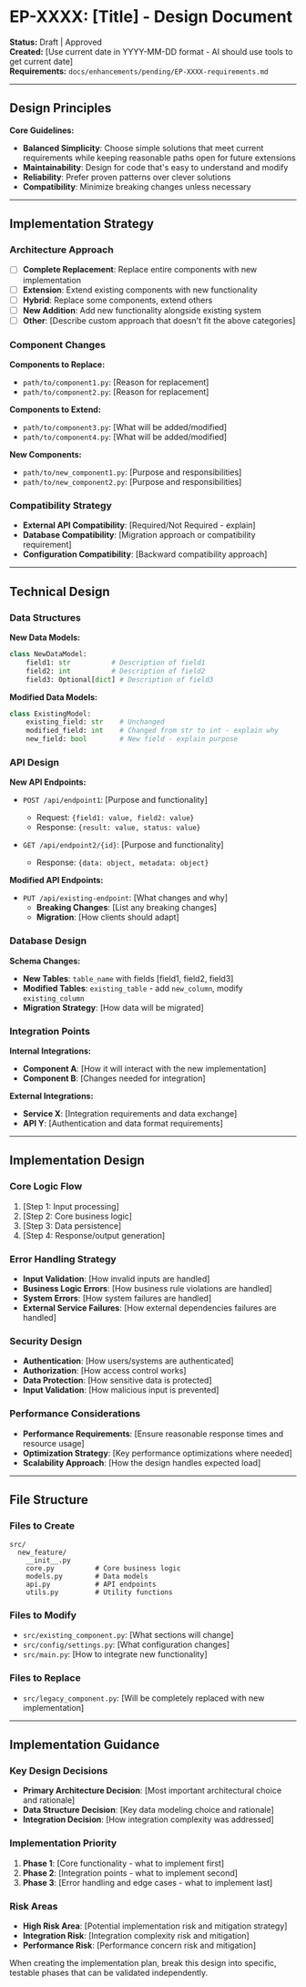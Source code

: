 # EP-XXXX: [Title] - Design Document

**Status:** Draft | Approved  
**Created:** [Use current date in YYYY-MM-DD format - AI should use tools to get current date]  
**Requirements:** `docs/enhancements/pending/EP-XXXX-requirements.md`

---

## Design Principles

**Core Guidelines:**
- **Balanced Simplicity**: Choose simple solutions that meet current requirements while keeping reasonable paths open for future extensions
- **Maintainability**: Design for code that's easy to understand and modify
- **Reliability**: Prefer proven patterns over clever solutions
- **Compatibility**: Minimize breaking changes unless necessary

---

## Implementation Strategy

### Architecture Approach
<!-- AI: Choose the primary approach for this implementation -->
- [ ] **Complete Replacement**: Replace entire components with new implementation
- [ ] **Extension**: Extend existing components with new functionality  
- [ ] **Hybrid**: Replace some components, extend others
- [ ] **New Addition**: Add new functionality alongside existing system
- [ ] **Other**: [Describe custom approach that doesn't fit the above categories]

### Component Changes
<!-- AI: Specify which parts of the system will change -->

**Components to Replace:**
- `path/to/component1.py`: [Reason for replacement]
- `path/to/component2.py`: [Reason for replacement]

**Components to Extend:** 
- `path/to/component3.py`: [What will be added/modified]
- `path/to/component4.py`: [What will be added/modified]

**New Components:**
- `path/to/new_component1.py`: [Purpose and responsibilities]
- `path/to/new_component2.py`: [Purpose and responsibilities]

### Compatibility Strategy
- **External API Compatibility**: [Required/Not Required - explain]
- **Database Compatibility**: [Migration approach or compatibility requirement]
- **Configuration Compatibility**: [Backward compatibility approach]

---

## Technical Design

### Data Structures
<!-- AI: Define the key data models and structures -->

**New Data Models:**
```python
class NewDataModel:
    field1: str          # Description of field1
    field2: int          # Description of field2  
    field3: Optional[dict] # Description of field3
```

**Modified Data Models:**
```python
class ExistingModel:
    existing_field: str    # Unchanged
    modified_field: int    # Changed from str to int - explain why
    new_field: bool        # New field - explain purpose
```

### API Design
<!-- AI: Define API contracts -->

**New API Endpoints:**
- `POST /api/endpoint1`: [Purpose and functionality]
  - Request: `{field1: value, field2: value}`
  - Response: `{result: value, status: value}`
  
- `GET /api/endpoint2/{id}`: [Purpose and functionality]  
  - Response: `{data: object, metadata: object}`

**Modified API Endpoints:**
- `PUT /api/existing-endpoint`: [What changes and why]
  - **Breaking Changes**: [List any breaking changes]
  - **Migration**: [How clients should adapt]

### Database Design
<!-- AI: Define database changes if applicable -->

**Schema Changes:**
- **New Tables**: `table_name` with fields [field1, field2, field3]
- **Modified Tables**: `existing_table` - add `new_column`, modify `existing_column`
- **Migration Strategy**: [How data will be migrated]

### Integration Points
<!-- AI: Define how this integrates with other systems -->

**Internal Integrations:**
- **Component A**: [How it will interact with the new implementation]
- **Component B**: [Changes needed for integration]

**External Integrations:**
- **Service X**: [Integration requirements and data exchange]
- **API Y**: [Authentication and data format requirements]

---

## Implementation Design

### Core Logic Flow
<!-- AI: Describe the main processing flow -->
1. [Step 1: Input processing]
2. [Step 2: Core business logic]
3. [Step 3: Data persistence]
4. [Step 4: Response/output generation]

### Error Handling Strategy
- **Input Validation**: [How invalid inputs are handled]
- **Business Logic Errors**: [How business rule violations are handled]
- **System Errors**: [How system failures are handled]
- **External Service Failures**: [How external dependencies failures are handled]

### Security Design
- **Authentication**: [How users/systems are authenticated]
- **Authorization**: [How access control works]
- **Data Protection**: [How sensitive data is protected]
- **Input Validation**: [How malicious input is prevented]

### Performance Considerations
- **Performance Requirements**: [Ensure reasonable response times and resource usage]
- **Optimization Strategy**: [Key performance optimizations where needed]
- **Scalability Approach**: [How the design handles expected load]

---

## File Structure

### Files to Create
```
src/
  new_feature/
    __init__.py
    core.py          # Core business logic
    models.py        # Data models
    api.py           # API endpoints
    utils.py         # Utility functions
```

### Files to Modify
- `src/existing_component.py`: [What sections will change]
- `src/config/settings.py`: [What configuration changes]
- `src/main.py`: [How to integrate new functionality]

### Files to Replace
- `src/legacy_component.py`: [Will be completely replaced with new implementation]

---

## Implementation Guidance

### Key Design Decisions
- **Primary Architecture Decision**: [Most important architectural choice and rationale]
- **Data Structure Decision**: [Key data modeling choice and rationale]  
- **Integration Decision**: [How integration complexity was addressed]

### Implementation Priority
1. **Phase 1**: [Core functionality - what to implement first]
2. **Phase 2**: [Integration points - what to implement second]
3. **Phase 3**: [Error handling and edge cases - what to implement last]

### Risk Areas
- **High Risk Area**: [Potential implementation risk and mitigation strategy]
- **Integration Risk**: [Integration complexity risk and mitigation]
- **Performance Risk**: [Performance concern risk and mitigation]

When creating the implementation plan, break this design into specific, testable phases that can be validated independently. 